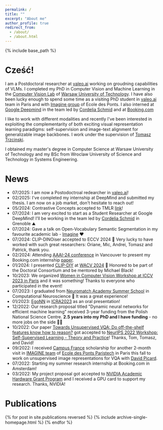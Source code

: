 ```yaml
---
permalink: /
title: ""
excerpt: "About me"
author_profile: true
redirect_from: 
  - /about/
  - /about.html
---
```


{% include base_path %}


Cześć!
======

I am a Postdoctoral researcher at [valeo.ai](https://valeoai.github.io/blog/) working on groudning capabilities of VLMs. I completed my PhD in Computer Vision and Machine Learning in the [Computer Vision Lab](https://cvlab.ii.pw.edu.pl/) of [Warsaw University of Technology](https://eng.pw.edu.pl/). I have also been lucky enough to spend some time as a visiting PhD student in [valeo.ai](https://valeoai.github.io/blog/) team in Paris and with [Imagine group](http://imagine.enpc.fr/) of Ecole des Ponts. I also interned at [Google Deepmind](https://deepmind.google/) in the team led by [Cordelia Schmid](https://cordeliaschmid.github.io/) and at [Booking.com](https://www.booking.com/)

I like to work with different modalities and recently I've been interested in exploiting the complementarity of both exciting visual representation learning paradigms: self-supervision and image-text alignment for generalizable image backbones. I work under the supervision of [Tomasz Trzcinski](https://cvlab.ii.pw.edu.pl/ttrzcins/). 

I obtained my master's degree in Computer Science at Warsaw University of Technology and my BSc from Wroclaw University of Science and Technology in Systems Engineering.


News
======
- 07/2025: I am now a Postodoctroal redearcher in [valeo.ai](https://valeoai.github.io/blog/)!
- 02/2025: I've completed my internship at DeepMind and submitted my thesis. I am now on a job market, don't hesitate to reach out!
- 05/2024: Contrastive Concepts accepted to TMLR [link](https://openreview.net/pdf?id=wyOv4kGkbU)!
- 07/2024: I am very excited to start as a Student Researcher at Google DeepMind! I'll be working in the team led by [Cordelia Schmid](https://cordeliaschmid.github.io/) in Grenoble ⛰️
- 07/2024: Gave a talk on Open-Vocabulary Semantic Segmentation in my favourite academic lab - [Imagine](https://imagine-lab.enpc.fr/) ❤️
- 07/2024: CLIP-DINOiser accepted to ECCV 2024 🍕 Very lucky to have worked with such great researchers: Oriane, Mic, Andrei, Tomasz and Patrick, thank you.
- 02/2024: Attending [AAAI-24 conference](https://aaai.org/aaai-conference/) in Vancouver to present my Booking.com internship [paper](https://arxiv.org/pdf/2310.19743.pdf).
- 01/2024: I presented [CLIP-DIY](https://arxiv.org/abs/2309.14289) at [WACV 2024](https://wacv2024.thecvf.com/) 🌴 Honored to be part of the Doctoral Consortium and be mentored by Michael Black!
- 10/2023: We organized [Women in Computer Vision Workshop at ICCV 2023 in Paris](https://sites.google.com/view/wicviccv2023) and it was something! Thanks to everyone who participated in the event!
- 07/2023: I graduated from [Neuromatch Academy Summer School](https://academy.neuromatch.io/) in Computational Neuroscience 🧠 It was a great experience!
- 01/2023: [EgoNN](https://github.com/jac99/Egonn) in [ICRA2023](https://www.icra2023.org/) as an oral presentation! 
- 12/2022: Our research proposal titled "Dynamic neural networks for efficient machine learning" received 3-year funding from the Polish National Science Centre. **2.5 years into my PhD and I have funding** - no more jobs on the side 👩‍🏭
- 10/2022: Our paper [Towards Unsupervised VQA: Do off-the-shelf features know how to reason?](https://arxiv.org/abs/2212.10292) got accepted to [NeurIPS 2022 Workshop: Self-Supervised Learning - Theory and Practice](https://sslneurips22.github.io/)! Thanks, Tom, Tomasz, and David!
- 09/2022: I received [Campus France](https://www.pologne.campusfrance.org/pl/program-stypendialny-sshn-na-pobyt-badawczy) scholarship for another 2-month visit in [IMAGINE team](http://imagine.enpc.fr/) of [Ecole des Ponts Paristech](http://www.enpc.fr/) in Paris this fall to work on unsupervised image representations for VQA with [David Picard](https://davidpicard.github.io/).
- 07/2022: Starting my summer research internship at Booking.com in Amsterdam!
- 03/2022: My project proposal got accepted to [NVIDIA Academic Hardware Grant Program](https://mynvidia.force.com/HardwareGrant/s/Application) and I received a GPU card to support my research. Thanks, NVIDIA!

Publications
======
{% for post in site.publications reversed %}
  {% include archive-single-homepage.html %}
{% endfor %}

